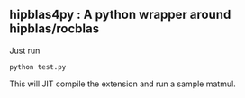 ## hipblas4py : A python wrapper around hipblas/rocblas

Just run

```
python test.py
```

This will JIT compile the extension and run a sample matmul.
